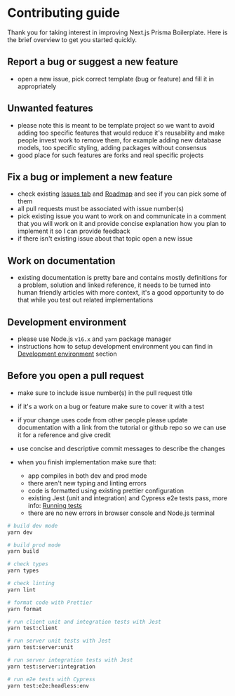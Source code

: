 # Contributing guide

Thank you for taking interest in improving Next.js Prisma Boilerplate. Here is the brief overview to get you started quickly.

## Report a bug or suggest a new feature

- open a new issue, pick correct template (bug or feature) and fill it in appropriately

## Unwanted features

- please note this is meant to be template project so we want to avoid adding too specific features that would reduce it's reusability and make people invest work to remove them, for example adding new database models, too specific styling, adding packages without consensus
- good place for such features are forks and real specific projects

## Fix a bug or implement a new feature

- check existing [Issues tab](issues) and [Roadmap](README.md#roadmap) and see if you can pick some of them
- all pull requests must be associated with issue number(s)
- pick existing issue you want to work on and communicate in a comment that you will work on it and provide concise explanation how you plan to implement it so I can provide feedback
- if there isn't existing issue about that topic open a new issue

## Work on documentation

- existing documentation is pretty bare and contains mostly definitions for a problem, solution and linked reference, it needs to be turned into human friendly articles with more context, it's a good opportunity to do that while you test out related implementations

## Development environment

- please use Node.js `v16.x` and `yarn` package manager
- instructions how to setup development environment you can find in [Development environment](README.md#development-environment) section

## Before you open a pull request

- make sure to include issue number(s) in the pull request title
- if it's a work on a bug or feature make sure to cover it with a test
- if your change uses code from other people please update documentation with a link from the tutorial or github repo so we can use it for a reference and give credit
- use concise and descriptive commit messages to describe the changes

- when you finish implementation make sure that:
  - app compiles in both dev and prod mode
  - there aren't new typing and linting errors
  - code is formatted using existing prettier configuration
  - existing Jest (unit and integration) and Cypress e2e tests pass, more info: [Running tests](README.md#running-tests)
  - there are no new errors in browser console and Node.js terminal

```bash
# build dev mode
yarn dev

# build prod mode
yarn build

# check types
yarn types

# check linting
yarn lint

# format code with Prettier
yarn format

# run client unit and integration tests with Jest
yarn test:client

# run server unit tests with Jest
yarn test:server:unit

# run server integration tests with Jest
yarn test:server:integration

# run e2e tests with Cypress
yarn test:e2e:headless:env
```
